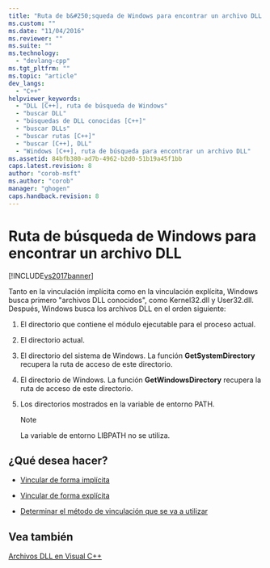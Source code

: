 ```yaml
---
title: "Ruta de b&#250;squeda de Windows para encontrar un archivo DLL | Microsoft Docs"
ms.custom: ""
ms.date: "11/04/2016"
ms.reviewer: ""
ms.suite: ""
ms.technology: 
  - "devlang-cpp"
ms.tgt_pltfrm: ""
ms.topic: "article"
dev_langs: 
  - "C++"
helpviewer_keywords: 
  - "DLL [C++], ruta de búsqueda de Windows"
  - "buscar DLL"
  - "búsquedas de DLL conocidas [C++]"
  - "buscar DLLs"
  - "buscar rutas [C++]"
  - "buscar [C++], DLL"
  - "Windows [C++], ruta de búsqueda para encontrar un archivo DLL"
ms.assetid: 84bfb380-ad7b-4962-b2d0-51b19a45f1bb
caps.latest.revision: 8
author: "corob-msft"
ms.author: "corob"
manager: "ghogen"
caps.handback.revision: 8
---
```

# Ruta de b&#250;squeda de Windows para encontrar un archivo DLL
[!INCLUDE[vs2017banner](../assembler/inline/includes/vs2017banner.md)]

Tanto en la vinculación implícita como en la vinculación explícita, Windows busca primero "archivos DLL conocidos", como Kernel32.dll y User32.dll.  Después, Windows busca los archivos DLL en el orden siguiente:  
  
1.  El directorio que contiene el módulo ejecutable para el proceso actual.  
  
2.  El directorio actual.  
  
3.  El directorio del sistema de Windows.  La función **GetSystemDirectory** recupera la ruta de acceso de este directorio.  
  
4.  El directorio de Windows.  La función **GetWindowsDirectory** recupera la ruta de acceso de este directorio.  
  
5.  Los directorios mostrados en la variable de entorno PATH.  
  
    > [!NOTE]
    >  La variable de entorno LIBPATH no se utiliza.  
  
## ¿Qué desea hacer?  
  
-   [Vincular de forma implícita](../build/linking-implicitly.md)  
  
-   [Vincular de forma explícita](../build/linking-explicitly.md)  
  
-   [Determinar el método de vinculación que se va a utilizar](../build/determining-which-linking-method-to-use.md)  
  
## Vea también  
 [Archivos DLL en Visual C\+\+](../build/dlls-in-visual-cpp.md)